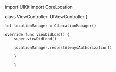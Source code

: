 import UIKit
import CoreLocation

class ViewController: UIViewController {

    let locationManager = CLLocationManager()
        
    override func viewDidLoad() {
        super.viewDidLoad()
        
        locationManager.requestAlwaysAuthorization()
        
        }
        
        }
